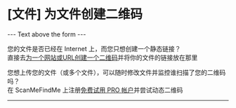 <h1>[文件] 为文件创建二维码</h1>

--- Text above the form ---

<p class="smfm-static-file-link">您的文件是否已经在 Internet 上，而您只想创建一个静态链接？<br>
<span class="hint">直接去<a href="#static:url">为一个网站或URL创建一个二维码</a>并将你的文件的链接放在那里</span></p>

<p class="smfm-static-file-upload">您想上传您的文件（或多个文件），可以随时修改文件并监控谁扫描了您的二维码吗？<br>
<span class="hint">在 ScanMeFindMe 上注册<a href="#pro">免费试用 PRO 帐户</a>并尝试动态二维码</span></p>

----------

